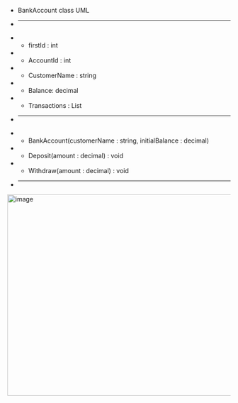  * BankAccount class UML
 * ----------------------------------------------------------------
 * - firstId : int
 * + AccountId : int
 * + CustomerName : string
 * + Balance: decimal
 * + Transactions : List<string>
 * ----------------------------------------------------------------
 * + BankAccount(customerName : string, initialBalance : decimal)
 * + Deposit(amount : decimal) : void
 * + Withdraw(amount : decimal) : void
 * ----------------------------------------------------------------
   
<img width="854" height="454" alt="image" src="https://github.com/user-attachments/assets/bc78fe07-c414-4b4b-91f4-84d84147e4de" />

